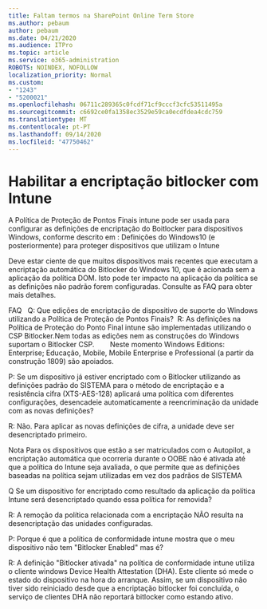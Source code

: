 ```yaml
---
title: Faltam termos na SharePoint Online Term Store
ms.author: pebaum
author: pebaum
ms.date: 04/21/2020
ms.audience: ITPro
ms.topic: article
ms.service: o365-administration
ROBOTS: NOINDEX, NOFOLLOW
localization_priority: Normal
ms.custom:
- "1243"
- "5200021"
ms.openlocfilehash: 06711c289365c0fcdf71cf9cccf3cfc53511495a
ms.sourcegitcommit: c6692ce0fa1358ec3529e59ca0ecdfdea4cdc759
ms.translationtype: MT
ms.contentlocale: pt-PT
ms.lasthandoff: 09/14/2020
ms.locfileid: "47750462"
---
```

# <a name="enabling-bitlocker-encryption-with-intune"></a>Habilitar a encriptação bitlocker com Intune

A Política de Proteção de Pontos Finais intune pode ser usada para configurar as definições de encriptação do Boitlocker para dispositivos Windows, conforme descrito em : Definições do Windows10 (e posteriormente) para proteger dispositivos que utilizam o Intune

Deve estar ciente de que muitos dispositivos mais recentes que executam a encriptação automática do Bitlocker do Windows 10, que é acionada sem a aplicação da política DOM. Isto pode ter impacto na aplicação da política se as definições não padrão forem configuradas. Consulte as FAQ para obter mais detalhes.


FAQ   Q: Que edições de encriptação de dispositivo de suporte do Windows utilizando a Política de Proteção de Pontos Finais?
 R: As definições na Política de Proteção do Ponto Final intune são implementadas utilizando o CSP Bitlocker.Nem todas as edições nem as construções do Windows suportam o Bitlocker CSP. 
      Neste momento Windows Editions: Enterprise; Educação, Mobile, Mobile Enterprise e Professional (a partir da construção 1809) são apoiados.




P: Se um dispositivo já estiver encriptado com o Bitlocker utilizando as definições padrão do SISTEMA para o método de encriptação e a resistência cifra (XTS-AES-128) aplicará uma política com diferentes configurações, desencadeie automaticamente a reencriminação da unidade com as novas definições?

R: Não. Para aplicar as novas definições de cifra, a unidade deve ser desencriptado primeiro.

Nota Para os dispositivos que estão a ser matriculados com o Autopilot, a encriptação automática que ocorreria durante o OOBE não é ativada até que a política do Intune seja avaliada, o que permite que as definições baseadas na política sejam utilizadas em vez dos padrãos de SISTEMA




Q Se um dispositivo for encriptado como resultado da aplicação da política Intune será desencriptado quando essa política for removida?

R: A remoção da política relacionada com a encriptação NÃO resulta na desencriptação das unidades configuradas.




P: Porque é que a política de conformidade intune mostra que o meu dispositivo não tem "Bitlocker Enabled" mas é?

R: A definição "Bitlocker ativada" na política de conformidade intune utiliza o cliente windows Device Health Attestation (DHA). Este cliente só mede o estado do dispositivo na hora do arranque. Assim, se um dispositivo não tiver sido reiniciado desde que a encriptação bitlocker foi concluída, o serviço de clientes DHA não reportará bitlocker como estando ativo.